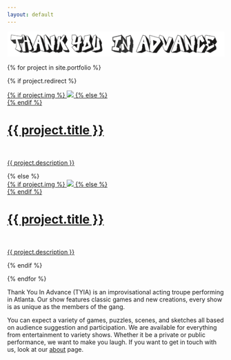 ```yaml
---
layout: default
---
```

<!--
<div class="header-bar">
  <h1>TYIA</h1>
  <h2></h2>
  <br/>
  <hr>
  <br/>
</div>
-->
<div class="logo-thing" align="center">
  <img src="/img/logo.png" width="650" />
</div>

{% for project in site.portfolio %}

{% if project.redirect %}
<div class="project">
    <div class="thumbnail">
        <a href="{{ project.redirect }}" target="_blank">
        {% if project.img %}
        <img class="thumbnail" src="{{ project.img }}" />
        {% else %}
        <div class="thumbnail blankbox"></div>
        {% endif %}
        <span>
            <h1>{{ project.title }}</h1>
            <br/>
            <p>{{ project.description }}</p>
        </span>
        </a>
    </div>
</div>
{% else %}

<div class="project ">
    <div class="thumbnail">
        <a href="#">
        {% if project.img %}
        <img class="thumbnail" src="{{ project.img }}" />
        {% else %}
        <div class="thumbnail blankbox"></div>
        {% endif %}
        <span>
            <h1>{{ project.title }}</h1>
            <br/>
            <p>{{ project.description }}</p>
        </span>
        </a>
    </div>
</div>

{% endif %}

{% endfor %}

<p>Thank You In Advance (TYIA) is an improvisational acting troupe performing in Atlanta. Our show features classic games and new creations, every show is as unique as the members of the gang.</p>

<p>You can expect a variety of games, puzzles, scenes, and sketches all based on audience suggestion and participation. We are available for everything from entertainment to variety shows. Whether it be a private or public performance, we want to make you laugh. If you want to get in touch with us, look at our <a href="about/"><u>about</u></a> page.</p>
